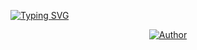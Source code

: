 <div styele="text-align:center;"> 
  
[![Typing SVG](http://readme-typing-svg.herokuapp.com?font=Fira+Code&duration=6000&pause=999&color=F70000&center=true&vCenter=true&width=435&lines=I'm+XplDan+We+are+Join+the+games)](https://git.io/typing-svg)

<p align="center">
  <a href="https://github.com/0srD4n"><img title="Author" src="https://img.shields.io/badge/GitHub-100000?style=for-the-badge&logo=github&logoColor=white" /></a>
</p>

